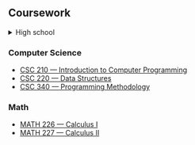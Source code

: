 ## Coursework

<details>

<summary>High school</summary>

### Digital Technologies

* [Level 2](https://github.com/mosguinz/dream-pizzas)
  * AS91372 — Construct a plan for an advanced computer program for a specified task
  * AS91373 — Construct an advanced computer program for a specified task

* [Level 3](https://github.com/mosguinz/java-netflix-roulette)
  * AS91901 — Apply user experience methodologies to develop a design for a digital technologies outcome
  * AS91906 — Use complex programming techniques to develop a computer program
  * AS91907 — Use complex processes to develop a digital technologies outcome

</details>

### Computer Science

* [CSC 210 — Introduction to Computer Programming](https://github.com/mosguinz?tab=repositories&q=csc210)
* [CSC 220 — Data Structures](https://github.com/mosguinz?tab=repositories&q=csc220)
* [CSC 340 — Programming Methodology](https://github.com/mosguinz?tab=repositories&q=csc340)

### Math

* [MATH 226 — Calculus I](https://github.com/mosguinz/MATH226#readme)
* [MATH 227 — Calculus II](https://github.com/mosguinz/MATH227#readme)

